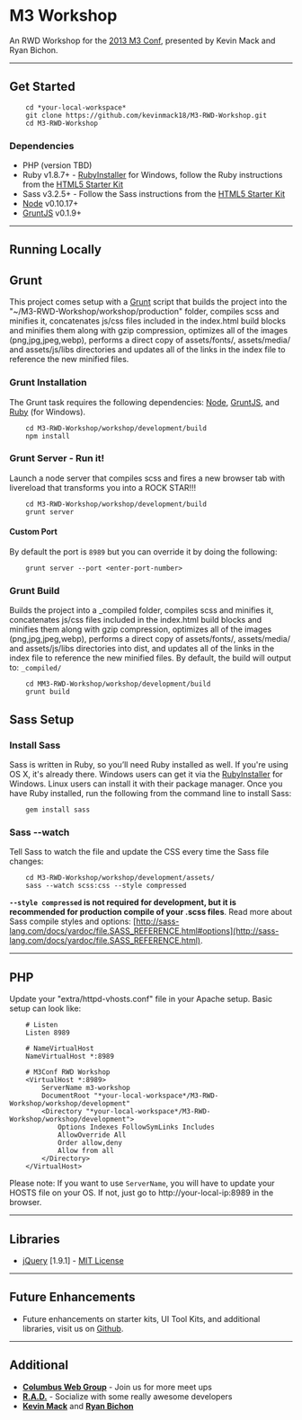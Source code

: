 M3 Workshop
=====

An RWD Workshop for the [2013 M3 Conf](http://m3conf.com), presented by Kevin Mack and Ryan Bichon.

---

## Get Started

````
	cd *your-local-workspace*
	git clone https://github.com/kevinmack18/M3-RWD-Workshop.git
	cd M3-RWD-Workshop
````

### Dependencies

* PHP (version TBD)
* Ruby v1.8.7+ - [RubyInstaller](http://rubyinstaller.org/downloads/) for Windows, follow the Ruby instructions from the [HTML5 Starter Kit](http://stash/projects/VCL/repos/resource-html5-starter-kit/browse)
* Sass v3.2.5+ - Follow the Sass instructions from the [HTML5 Starter Kit](http://stash/projects/VCL/repos/resource-html5-starter-kit/browse)
* [Node](http://nodejs.org/) v0.10.17+
* [GruntJS](http://gruntjs.com/) v0.1.9+

---

## Running Locally

## Grunt
This project comes setup with a [Grunt](http://gruntjs.com/getting-started) script that builds the project into the "~/M3-RWD-Workshop/workshop/production" folder, compiles scss and minifies it, concatenates js/css files included in the index.html build blocks and minifies them along with gzip compression, optimizes all of the images (png,jpg,jpeg,webp), performs a direct copy of assets/fonts/, assets/media/ and assets/js/libs directories and updates all of the links in the index file to reference the new minified files.

### Grunt Installation
The Grunt task requires the following dependencies: [Node](http://nodejs.org/), [GruntJS](http://gruntjs.com/), and [Ruby](http://rubyinstaller.org/downloads/) (for Windows).

```
	cd M3-RWD-Workshop/workshop/development/build
	npm install

```

### Grunt Server - Run it!
Launch a node server that compiles scss and fires a new browser tab with livereload that transforms you into a ROCK STAR!!!

```
	cd M3-RWD-Workshop/workshop/development/build
	grunt server
```

#### Custom Port
By default the port is `8989` but you can override it by doing the following:

```
	grunt server --port <enter-port-number>
```

### Grunt Build
Builds the project into a _compiled folder, compiles scss and minifies it, concatenates js/css files included in the index.html build blocks and minifies them along with gzip compression, optimizes all of the images (png,jpg,jpeg,webp), performs a direct copy of assets/fonts/, assets/media/ and assets/js/libs directories into dist, and updates all of the links in the index file to reference the new minified files. By default, the build will output to: `_compiled/`

```
	cd MM3-RWD-Workshop/workshop/development/build
	grunt build
```

## Sass Setup

### Install Sass
Sass is written in Ruby, so you’ll need Ruby installed as well. If you're using OS X, it's already there. Windows users can get it via the [RubyInstaller](http://rubyinstaller.org/downloads/) for Windows. Linux users can install it with their package manager. Once you have Ruby installed, run the following from the command line to install Sass:

```
	gem install sass
```

### Sass --watch
Tell Sass to watch the file and update the CSS every time the Sass file changes:

```
	cd M3-RWD-Workshop/workshop/development/assets/
	sass --watch scss:css --style compressed
```

**`--style compressed` is not required for development, but it is recommended for production compile of your .scss files**. Read more about Sass compile styles and options: [http://sass-lang.com/docs/yardoc/file.SASS_REFERENCE.html#options](http://sass-lang.com/docs/yardoc/file.SASS_REFERENCE.html).

---

## PHP

Update your "extra/httpd-vhosts.conf" file in your Apache setup. Basic setup can look like:

```
	# Listen
	Listen 8989

	# NameVirtualHost
	NameVirtualHost *:8989

	# M3Conf RWD Workshop
	<VirtualHost *:8989>
    	ServerName m3-workshop
	    DocumentRoot "*your-local-workspace*/M3-RWD-Workshop/workshop/development"
	    <Directory "*your-local-workspace*/M3-RWD-Workshop/workshop/development">
	        Options Indexes FollowSymLinks Includes
	        AllowOverride All
	        Order allow,deny
	        Allow from all
	    </Directory>
	</VirtualHost>
```

Please note: If you want to use `ServerName`, you will have to update your HOSTS file on your OS. If not, just go to http://your-local-ip:8989 in the browser.

---

## Libraries
* [jQuery](http://jquery.com) [1.9.1] - [MIT License](https://github.com/jquery/jquery/blob/master/MIT-LICENSE.txt)

---

## Future Enhancements
* Future enhancements on starter kits, UI Tool Kits, and additional libraries, visit us on [Github](http://github.com/resource).
---

## Additional
* **[Columbus Web Group](http://www.meetup.com/Columbus-Web-Group/)** - Join us for more meet ups
* **[R.A.D.](https://facebook.com/groups/rad.sharing/)** - Socialize with some really awesome developers
* **[Kevin Mack](mailto:kmack@resource.com)** and **[Ryan Bichon](mailto:rbichon@resource.com)**
